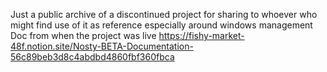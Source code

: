 Just a public archive of a discontinued project for sharing to whoever who might find use of it as reference especially around windows management
Doc from when the project was live https://fishy-market-48f.notion.site/Nosty-BETA-Documentation-56c89beb3d8c4abdbd4860fbf360fbca
